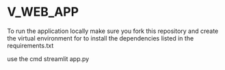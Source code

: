 # V_WEB_APP

To run the application locally make sure you fork this repository and create the virtual environment for to install the dependencies listed in the requirements.txt

use the cmd streamlit app.py

